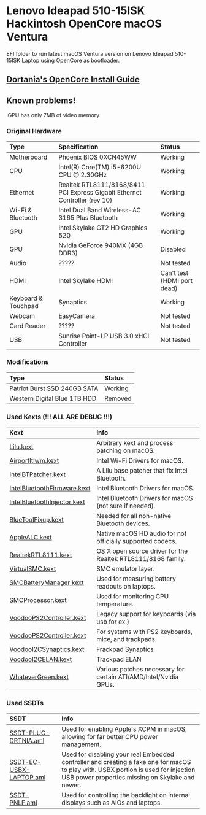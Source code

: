 # Lenovo Ideapad 510-15ISK Hackintosh OpenCore macOS Ventura
EFI folder to run latest macOS Ventura version on Lenovo Ideapad 510-15ISK Laptop using OpenCore as bootloader.
## [Dortania's OpenCore Install Guide](https://dortania.github.io/OpenCore-Install-Guide)

## Known problems!
iGPU has only 7MB of video memory

### Original Hardware

Type | Specification | Status
:---------|:---------|:----------
Motherboard | Phoenix BIOS 0XCN45WW | Working
CPU | Intel(R) Core(TM) i5-6200U CPU @ 2.30GHz | Working
Ethernet | Realtek RTL8111/8168/8411 PCI Express Gigabit Ethernet Controller (rev 10) | Working
Wi-Fi & Bluetooth | Intel Dual Band Wireless-AC 3165 Plus Bluetooth | Working
GPU | Intel Skylake GT2 HD Graphics 520 | Working
GPU | Nvidia GeForce 940MX (4GB DDR3) | Disabled
Audio | ????? | Not tested
HDMI | Intel Skylake HDMI | Can't test (HDMI port dead)
Keyboard & Touchpad | Synaptics | Working
Webcam | EasyCamera | Not tested
Card Reader | ????? | Not tested
USB | Sunrise Point-LP USB 3.0 xHCI Controller | Not tested
### Modifications
Type | Status
:--------- |:---------
Patriot Burst SSD 240GB SATA | Working
Western Digital Blue 1TB HDD | Removed
### Used Kexts (!!! ALL ARE DEBUG !!!)

Kext | Info 
:---------|:---------
[Lilu.kext](https://github.com/acidanthera/Lilu/releases) | Arbitrary kext and process patching on macOS.
[AirportItlwm.kext](https://github.com/OpenIntelWireless/itlwm/releases) | Intel Wi-Fi Drivers for macOS.
[IntelBTPatcher.kext](https://github.com/OpenIntelWireless/IntelBluetoothFirmware/releases) | A Lilu base patcher that fix Intel Bluetooth.
[IntelBluetoothFirmware.kext](https://github.com/OpenIntelWireless/IntelBluetoothFirmware/releases) | Intel Bluetooth Drivers for macOS.
[IntelBluetoothInjector.kext](https://github.com/OpenIntelWireless/IntelBluetoothFirmware/releases) | Intel Bluetooth Drivers for macOS (not sure if needed).
[BlueToolFixup.kext](https://github.com/acidanthera/BrcmPatchRAM/releases) | Needed for all non-native Bluetooth devices.
[AppleALC.kext](https://github.com/acidanthera/AppleALC/releases) | Native macOS HD audio for not officially supported codecs.
[RealtekRTL8111.kext](https://github.com/Mieze/RTL8111_driver_for_OS_X/releases) | OS X open source driver for the Realtek RTL8111/8168 family.
[VirtualSMC.kext](https://github.com/acidanthera/VirtualSMC/releases) | SMC emulator layer.
[SMCBatteryManager.kext](https://github.com/acidanthera/VirtualSMC/releases) | Used for measuring battery readouts on laptops.
[SMCProcessor.kext](https://github.com/acidanthera/VirtualSMC/releases) | Used for monitoring CPU temperature.
[VoodooPS2Controller.kext](https://github.com/acidanthera/VoodooPS2/releases) | Legacy support for keyboards (via usb for ex.)
[VoodooPS2Controller.kext](https://github.com/acidanthera/VoodooPS2/releases) | For systems with PS2 keyboards, mice, and trackpads.
[VoodooI2CSynaptics.kext](https://github.com/acidanthera/VoodooPS2/releases) | Frackpad Synaptics
[VoodooI2CELAN.kext](https://github.com/acidanthera/VoodooPS2/releases) | Trackpad ELAN
[WhateverGreen.kext](https://github.com/acidanthera/WhateverGreen/releases) | Various patches necessary for certain ATI/AMD/Intel/Nvidia GPUs.

### Used SSDTs
SSDT | Info
:---------|:---------
[SSDT-PLUG-DRTNIA.aml](https://github.com/dortania/Getting-Started-With-ACPI/blob/master/extra-files/compiled/SSDT-PLUG-DRTNIA.aml) | Used for enabling Apple's XCPM in macOS, allowing for far better CPU power management.
[SSDT-EC-USBX-LAPTOP.aml](https://github.com/dortania/Getting-Started-With-ACPI/blob/master/extra-files/compiled/SSDT-EC-USBX-LAPTOP.aml) | Used for disabling your real Embedded controller and creating a fake one for macOS to play with. USBX portion is used for injection USB power properties missing on Skylake and newer.
[SSDT-PNLF.aml](https://github.com/dortania/Getting-Started-With-ACPI/blob/master/extra-files/compiled/SSDT-PNLF.aml) | Used for controlling the backlight on internal displays such as AIOs and laptops.
